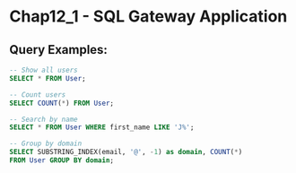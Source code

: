 # Chap12_1 - SQL Gateway Application
## Query Examples:

```sql
-- Show all users
SELECT * FROM User;

-- Count users
SELECT COUNT(*) FROM User;

-- Search by name
SELECT * FROM User WHERE first_name LIKE 'J%';

-- Group by domain
SELECT SUBSTRING_INDEX(email, '@', -1) as domain, COUNT(*)
FROM User GROUP BY domain;
```
